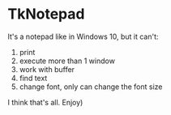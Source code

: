 # TkNotepad

It's a notepad like in Windows 10, but it can't:
1) print
2) execute more than 1 window
3) work with buffer
4) find text
5) change font, only can change the font size

I think that's all.
Enjoy)

